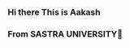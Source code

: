 ### Hi there This is Aakash
### From SASTRA UNIVERSITY👋

<!--
**aakash-cse/aakash-cse** is a ✨ _special_ ✨ repository because its `README.md` (this file) appears on your GitHub profile.

Here are some ideas to get you started:

- 🔭 I’m currently working on Deep Learning
- 🌱 I’m currently learning Tensorflow,keras and Pytorch
- 👯 I’m looking to collaborate on new Projects
- 💬 Ask me about Machine Learning
- 📫 How to reach me: mail aakashbabu.2000@gmail.com
- 😄 Pronouns: He
- ⚡ Fun fact: No comments
-->
